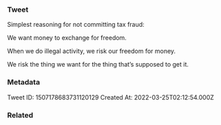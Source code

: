### Tweet
Simplest reasoning for not committing tax fraud:

We want money to exchange for freedom.

When we do illegal activity, we risk our freedom for money.

We risk the thing we want for the thing that’s supposed to get it.

### Metadata
Tweet ID: 1507178683731120129
Created At: 2022-03-25T02:12:54.000Z

### Related

